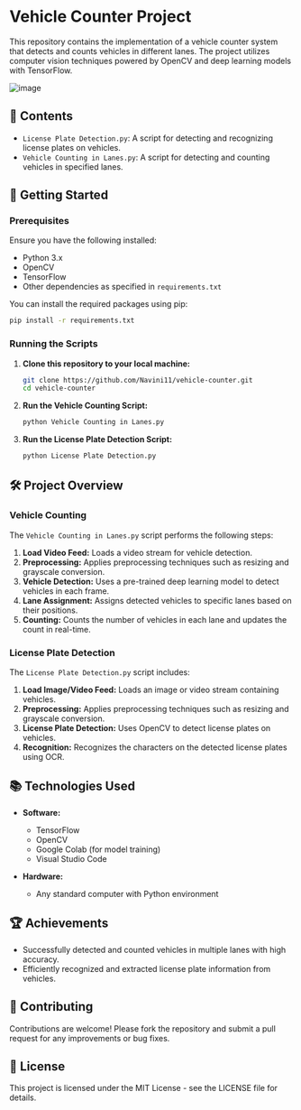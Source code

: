 # Vehicle Counter Project

This repository contains the implementation of a vehicle counter system that detects and counts vehicles in different lanes. The project utilizes computer vision techniques powered by OpenCV and deep learning models with TensorFlow.

![image](https://github.com/user-attachments/assets/d22c5690-6a9e-4cd4-8d1f-a42f77e3a4ba)

## 📄 Contents

- `License Plate Detection.py`: A script for detecting and recognizing license plates on vehicles.
- `Vehicle Counting in Lanes.py`: A script for detecting and counting vehicles in specified lanes.

## 🚀 Getting Started

### Prerequisites

Ensure you have the following installed:
- Python 3.x
- OpenCV
- TensorFlow
- Other dependencies as specified in `requirements.txt`

You can install the required packages using pip:
```bash
pip install -r requirements.txt
```

### Running the Scripts

1. **Clone this repository to your local machine:**
    ```bash
    git clone https://github.com/Navini11/vehicle-counter.git
    cd vehicle-counter
    ```

2. **Run the Vehicle Counting Script:**
    ```bash
    python Vehicle Counting in Lanes.py
    ```

3. **Run the License Plate Detection Script:**
    ```bash
    python License Plate Detection.py
    ```

## 🛠️ Project Overview

### Vehicle Counting

The `Vehicle Counting in Lanes.py` script performs the following steps:
1. **Load Video Feed:** Loads a video stream for vehicle detection.
2. **Preprocessing:** Applies preprocessing techniques such as resizing and grayscale conversion.
3. **Vehicle Detection:** Uses a pre-trained deep learning model to detect vehicles in each frame.
4. **Lane Assignment:** Assigns detected vehicles to specific lanes based on their positions.
5. **Counting:** Counts the number of vehicles in each lane and updates the count in real-time.

### License Plate Detection

The `License Plate Detection.py` script includes:
1. **Load Image/Video Feed:** Loads an image or video stream containing vehicles.
2. **Preprocessing:** Applies preprocessing techniques such as resizing and grayscale conversion.
3. **License Plate Detection:** Uses OpenCV to detect license plates on vehicles.
4. **Recognition:** Recognizes the characters on the detected license plates using OCR.

## 📚 Technologies Used

- **Software:**
  - TensorFlow
  - OpenCV
  - Google Colab (for model training)
  - Visual Studio Code

- **Hardware:**
  - Any standard computer with Python environment

## 🏆 Achievements

- Successfully detected and counted vehicles in multiple lanes with high accuracy.
- Efficiently recognized and extracted license plate information from vehicles.

## 🤝 Contributing

Contributions are welcome! Please fork the repository and submit a pull request for any improvements or bug fixes.

## 📄 License

This project is licensed under the MIT License - see the LICENSE file for details.

